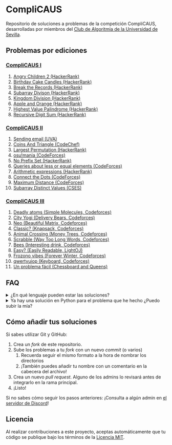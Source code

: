 

# CompliCAUS

Repositorio de soluciones a problemas de la competición CompliCAUS, desarrolladas por miembros del [Club de Algoritmia de la Universidad de Sevilla](https://clubalgoritmiaus.es/).


## Problemas por ediciones


### [CompliCAUS I](https://www.hackerrank.com/contests/complicaus-i/challenges)

 1. [Angry Children 2 (HackerRank)](https://www.hackerrank.com/challenges/angry-children-2)
 2. [Birthday Cake Candles (HackerRank)](https://www.hackerrank.com/challenges/birthday-cake-candles)
 3. [Break the Records (HackerRank)](https://www.hackerrank.com/challenges/breaking-best-and-worst-records)
 4. [Subarray Divison (HackerRank)](https://www.hackerrank.com/challenges/the-birthday-bar)
 5. [Kingdom Division (HackerRank)](https://www.hackerrank.com/challenges/kingdom-division)
 6. [Apple and Orange (HackerRank)](https://www.hackerrank.com/challenges/apple-and-orange)
 7. [Highest Value Palindrome (HackerRank)](https://www.hackerrank.com/challenges/richie-rich)
 8. [Recursive Digit Sum (HackerRank)](https://www.hackerrank.com/challenges/recursive-digit-sum)


### [CompliCAUS II](https://vjudge.net/contest/662422)

 1. [Sending email (UVA)](https://onlinejudge.org/index.php?option=com_onlinejudge&Itemid=8&page=show_problem&problem=1927)
 2. [Coins And Triangle (CodeChef)](https://www.codechef.com/problems/TRICOIN)
 3. [Largest Permutation (HackerRank)](https://www.hackerrank.com/challenges/largest-permutation/problem)
 4. [osu!mania (CodeForces)](https://codeforces.com/problemset/problem/2009/B)
 5. [No Prefix Set (HackerRank)](https://www.hackerrank.com/challenges/no-prefix-set/problem)
 6. [Queries about less or equal elements (CodeForces)](https://codeforces.com/problemset/problem/600/B)
 7. [Arithmetic expressions (HackerRank)](https://www.hackerrank.com/contests/projecteuler/challenges/euler093/problem)
 8. [Connect the Dots (CodeForces)](https://codeforces.com/problemset/problem/2020/D)
 9. [Maximum Distance (CodeForces)](https://codeforces.com/gym/102951/problem/A)
 10. [Subarray Distinct Values (CSES)](https://cses.fi/problemset/task/2428)

### [CompliCAUS III](https://vjudge.net/contest/689026)

1. [Deadly atoms (Simple Molecules, Codeforces)](https://codeforces.com/problemset/problem/344/B)
2. [City Yogi (Delivery Bears, Codeforces)](https://codeforces.com/problemset/problem/653/D)
3. [Neo (Beautiful Matrix, Codeforces)](https://codeforces.com/problemset/problem/263/A)
4. [Classic? (Knapsack, Codeforces)](https://codeforces.com/problemset/problem/1446/A)
5. [Animal Crossing (Money Trees, Codeforces)](https://codeforces.com/problemset/problem/1873/F)
6. [Scrabble (Way Too Long Words, Codeforces)](https://codeforces.com/problemset/problem/71/A)
7. [Bees (Interesting drink, Codeforces)](https://codeforces.com/problemset/problem/706/B)
8. [Easy? (Easily Readable, LightOJ)](https://lightoj.com/problem/easily-readable)
9. [Frozono vibes (Forever Winter, Codeforces)](https://codeforces.com/problemset/problem/1829/F)
10. [qwertyuiop (Keyboard, Codeforces)](https://codeforces.com/problemset/problem/474/A)
11. [Un problema fácil (Chessboard and Queens)](https://cses.fi/problemset/task/1624)


## FAQ

<details>
  <summary>¿En qué lenguaje pueden estar las soluciones?</summary>

  ¡Cualquiera! Puedes utilizar el lenguaje con el que más cómodo te sientas o aprovechar para aprender uno nuevo.
</details>

<details>
  <summary>Ya hay una solución en Python para el problema que he hecho ¿Puedo subir la mía?</summary>

  ¡Por supuesto!
</details>

<!-- <details>
  <summary></summary>

  
</details> -->


## Cómo añadir tus soluciones


Si sabes utilizar Git y GitHub:

 1. Crea un _fork_ de este repositorio.
 2. Sube los problemas a tu _fork_ con un nuevo _commit_ (o varios)
    1. Recuerda seguir el mismo formato a la hora de nombrar los directorios
    2. ¡También puedes añadir tu nombre con un comentario en la cabecera del archivo!
 3. Crea un nuevo _pull request_. Alguno de los admins lo revisará antes de integrarlo en la rama principal.
 4. ¡Listo!  <!-- A partir de ahora tu nombre aparecerá en la lista de personas que han contribuido a este repositorio. -->


Si no sabes cómo seguir los pasos anteriores: ¡Consulta a algún admin en [el servidor de Discord][discord-server]!


<!-- ## Personas que han contribuido a este repositorio -->


## Licencia

Al realizar contribuciones a este proyecto, aceptas automáticamente que tu código se publique bajo los términos de la [Licencia MIT](LICENSE).


<!-- Enlaces -->

[discord-server]: https://discord.gg/rd8cGEKZEX "Servidor de Discord"

